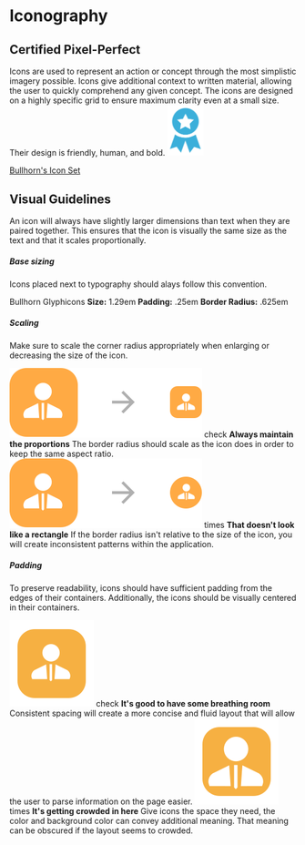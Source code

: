# Iconography

## Certified Pixel\-Perfect

<novo-grid columns="1fr 200px" gap="2rem">
  <novo-text>Icons are used to represent an action or concept through the most simplistic imagery possible. Icons give additional context to written material, allowing the user to quickly comprehend any given concept. The icons are designed on a highly specific grid to ensure maximum clarity even at a small size. Their design is friendly, human, and bold.</novo-text>
  <img src="assets/images/IconographyPageIcon.svg" width="64px">
</novo-grid>

[Bullhorn's Icon Set](http://bullhorn.github.io/bullhorn-icons/)

<iconset-example></iconset-example>

## Visual Guidelines

An icon will always have slightly larger dimensions than text when they are paired together. This ensures that the icon is visually the same size as the text and that it scales proportionally.

##### Base sizing

Icons placed next to typography should alays follow this convention.

Bullhorn Glyphicons **Size:** 1.29em **Padding:** .25em **Border Radius:** .625em

##### Scaling

Make sure to scale the corner radius appropriately when enlarging or decreasing the size of the icon.

<novo-grid columns="2">
  <figure-example>
    <img src="assets/images/IconographyScalingDo.svg">
    <novo-text color="grass">
      <novo-icon mr="1rem">check</novo-icon>
      <strong>Always maintain the proportions</strong>
    </novo-text>
    <novo-text>The border radius should scale as the icon does in order to keep the same aspect ratio.</novo-text>
  </figure-example>

  <figure-example>
    <img src="assets/images/IconographyScalingDont.svg">
    <novo-text color="grapefruit">
      <novo-icon mr="1rem">times</novo-icon>
      <strong>That doesn't look like a rectangle</strong>
    </novo-text>
    <novo-text>If the border radius isn't relative to the size of the icon, you will create inconsistent patterns within the application.</novo-text>
  </figure-example>
</novo-grid>

##### Padding

To preserve readability, icons should have sufficient padding from the edges of their containers. Additionally, the icons should be visually centered in their containers.

<novo-grid columns="2">
  <figure-example>
    <img src="assets/images/IconographyPaddingDo.svg">
    <novo-text color="grass">
      <novo-icon mr="1rem">check</novo-icon>
      <strong>It's good to have some breathing room</strong>
    </novo-text>
    <novo-text>Consistent spacing will create a more concise and fluid layout that will allow the user to parse information on the page easier.</novo-text>

  </figure-example>

  <figure-example>
    <img src="assets/images/IconographyPaddingDont.svg">
    <novo-text color="grapefruit">
      <novo-icon mr="1rem">times</novo-icon>
      <strong>It's getting crowded in here</strong>
    </novo-text>
    <novo-text>Give icons the space they need, the color and background color can convey additional meaning. That meaning can be obscured if the layout seems to crowded. </novo-text>
  </figure-example>
</novo-grid>
